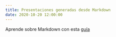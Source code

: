 ```yaml
---
title: Presentaciones generadas desde Markdown
date: 2020-10-20 12:00:00
---
```


Aprende sobre Markdown con esta [guía](/slides/guiaRapidaMarkdown.html)


